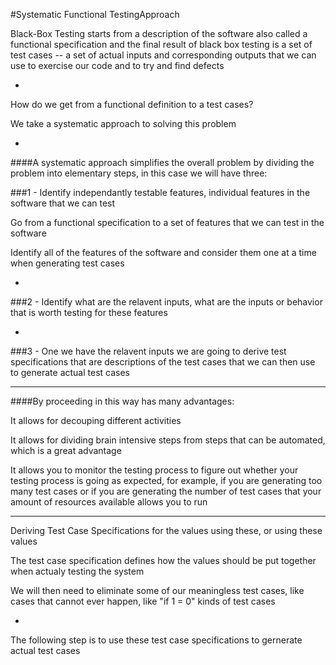 #Systematic Functional TestingApproach

Black-Box Testing starts from a description of the software also called a functional specification and the final result of black box testing is a set of test cases -- a set of actual inputs and corresponding outputs that we can use to exercise our code and to try and find defects

-

How do we get from a functional definition to a test cases?

We take a systematic approach to solving this problem

-

####A systematic approach simplifies the overall problem by dividing the problem into elementary steps, in this case we will have three:


###1 - Identify independantly testable features, individual features in the software that we can test

Go from a functional specification to a set of features that we can test in the software

Identify all of the features of the software and consider them one at a time when generating test cases

-

###2 - Identify what are the relavent inputs, what are the inputs or behavior that is worth testing for these features

-

###3 - One we have the relavent inputs we are going to derive test specifications that are descriptions of the test cases that we can then use to generate actual test cases

***

####By proceeding in this way has many advantages:

It allows for decouping different activities

It allows for dividing brain intensive steps from steps that can be automated, which is a great advantage

It allows you to monitor the testing process to figure out whether your testing process is going as expected, for example, if you are generating too many test cases or if you are generating the number of test cases that your amount of resources available allows you to run

***

Deriving Test Case Specifications for the values using these, or using these values

The test case specification defines how the values should be put together when actualy testing the system

We will then need to eliminate some of our meaningless test cases, like cases that cannot ever happen, like "if 1 = 0" kinds of test cases

-

The following step is to use these test case specifications to gernerate actual test cases
